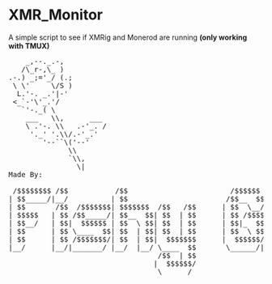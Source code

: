 # XMR_Monitor
A simple script to see if XMRig and Monerod are running **(only working with TMUX)**
<pre>
    _,--._.-,
   /\_r-,\_ )
.-.) _;='_/ (.;
 \ \'     \/S )
  L.'-. _.'|-'
 <_`-'\'_.'/
   `'-._( \
    ___   \\,      ___
    \ .'-. \\   .-'_. /
     '._' '.\\/.-'_.'
        '--``\('--'
              \\
              `\\,
                \|
Made By:

 /$$$$$$$$ /$$           /$$                        /$$$$$$    
| $$_____/|__/          | $$                       /$$__  $$   
| $$       /$$  /$$$$$$$| $$$$$$$  /$$   /$$      | $$  \__/   
| $$$$$   | $$ /$$_____/| $$__  $$| $$  | $$      | $$ /$$$$   
| $$__/   | $$|  $$$$$$ | $$  \ $$| $$  | $$      | $$|_  $$   
| $$      | $$ \____  $$| $$  | $$| $$  | $$      | $$  \ $$   
| $$      | $$ /$$$$$$$/| $$  | $$|  $$$$$$$      |  $$$$$$//$$
|__/      |__/|_______/ |__/  |__/ \____  $$       \______/|__/
                                   /$$  | $$                   
                                  |  $$$$$$/                   
                                   \______/
</pre>
